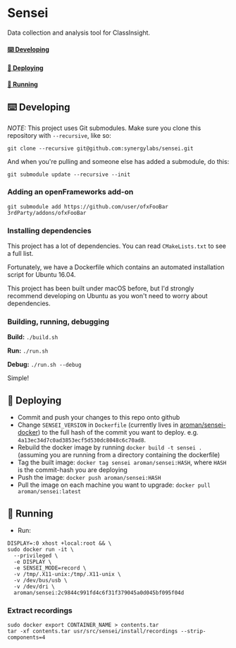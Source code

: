 # Sensei

Data collection and analysis tool for ClassInsight.

#### [⌨️ Developing](#-developing-1)
#### [🚀 Deploying](#-deploying-1)
#### [🏃 Running](#-running-1)

## ⌨️ Developing

*NOTE:* This project uses Git submodules. Make sure you clone this repository with `--recursive`, like so:

```
git clone --recursive git@github.com:synergylabs/sensei.git
```

And when you're pulling and someone else has added a submodule, do this:

```
git submodule update --recursive --init
```

### Adding an openFrameworks add-on

```
git submodule add https://github.com/user/ofxFooBar 3rdParty/addons/ofxFooBar
```

### Installing dependencies

This project has a lot of dependencies. You can read `CMakeLists.txt` to see a full list.

Fortunately, we have a Dockerfile which contains an automated installation script for Ubuntu 16.04.

This project has been built under macOS before, but I'd strongly recommend developing on Ubuntu as you won't need to worry about dependencies.


### Building, running, debugging

**Build:** `./build.sh`

**Run:** `./run.sh`

**Debug:** `./run.sh --debug`

Simple!

## 🚀 Deploying

- Commit and push your changes to this repo onto github
- Change `SENSEI_VERSION` in `Dockerfile` (currently lives in [aroman/sensei-docker](https://github.com/aroman/sensei-docker)) to the full hash of the commit you want to deploy. e.g. `4a13ec34d7c0ad3853ecf5d530dc8048c6c70ad8`.
- Rebuild the docker image by running `docker build -t sensei .` (assuming you are running from a directory containing the dockerfile)
- Tag the built image: `docker tag sensei aroman/sensei:HASH`, where `HASH` is the commit-hash you are deploying
- Push the image: `docker push aroman/sensei:HASH`
- Pull the image on each machine you want to upgrade: `docker pull aroman/sensei:latest`

## 🏃 Running

- Run:

```
DISPLAY=:0 xhost +local:root && \ 
sudo docker run -it \
  --privileged \
  -e DISPLAY \
  -e SENSEI_MODE=record \
  -v /tmp/.X11-unix:/tmp/.X11-unix \
  -v /dev/bus/usb \
  -v /dev/dri \
  aroman/sensei:2c9844c991fd4c6f31f379045a0d045bf095f04d
```
### Extract recordings

```
sudo docker export CONTAINER_NAME > contents.tar
tar -xf contents.tar usr/src/sensei/install/recordings --strip-components=4
```
